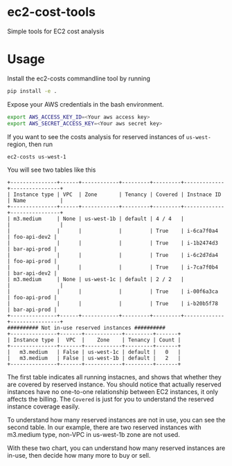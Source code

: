 ec2-cost-tools
==============

Simple tools for EC2 cost analysis

Usage
=====

Install the ec2-costs commandline tool by running

```bash
pip install -e .
```

Expose your AWS credentials in the bash environment.

```bash
export AWS_ACCESS_KEY_ID=<Your aws access key>
export AWS_SECRET_ACCESS_KEY=<Your aws secret key>
```

If you want to see the costs analysis for reserved instances of `us-west-` region, then run

```bash
ec2-costs us-west-1
```

You will see two tables like this

```
+---------------+------+------------+---------+---------+-------------+----------------+
| Instance type | VPC  | Zone       | Tenancy | Covered | Instnace ID | Name           |
+---------------+------+------------+---------+---------+-------------+----------------+
| m3.medium     | None | us-west-1b | default | 4 / 4   |             |                |
|               |      |            |         | True    | i-6ca7f0a4  | foo-api-dev2 |
|               |      |            |         | True    | i-1b2474d3  | bar-api-prod |
|               |      |            |         | True    | i-6c2d7da4  | foo-api-prod |
|               |      |            |         | True    | i-7ca7f0b4  | bar-api-dev2 |
| m3.medium     | None | us-west-1c | default | 2 / 2   |             |                |
|               |      |            |         | True    | i-00f6a3ca  | foo-api-prod |
|               |      |            |         | True    | i-b20b5f78  | bar-api-prod |
+---------------+------+------------+---------+---------+-------------+----------------+
########## Not in-use reserved instances ##########
+---------------+-------+------------+---------+-------+
| Instance type |  VPC  |    Zone    | Tenancy | Count |
+---------------+-------+------------+---------+-------+
|   m3.medium   | False | us-west-1c | default |   0   |
|   m3.medium   | False | us-west-1b | default |   2   |
+---------------+-------+------------+---------+-------+
```

The first table indicates all running instacnes, and shows that whether they are covered by reserved instance. You should notice that actually reserved instances have no one-to-one relationship between EC2 instances, it only affects the billing. The `Covered` is just for you to understand the reserved instance coverage easily.

To understand how many reserved instances are not in use, you can see the second table. In our example, there are two reserved instances with m3.medium type, non-VPC in us-west-1b zone are not used.

With these two chart, you can understand how many reserved instances are in-use, then decide how many more to buy or sell.
